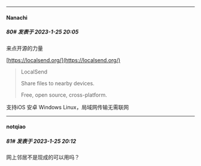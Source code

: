 

*****

####  Nanachi  
##### 80#       发表于 2023-1-25 20:05

来点开源的力量

[https://localsend.org/](https://localsend.org/)
 <blockquote>LocalSend

Share files to nearby devices.

Free, open source, cross-platform.</blockquote>
支持iOS 安卓 Windows Linux，局域网传输无需联网



*****

####  notqiao  
##### 81#       发表于 2023-1-25 20:12

网上邻居不是现成的可以用吗？

